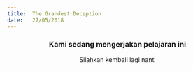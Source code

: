 ```yaml
---
title:  The Grandest Deception
date:   27/05/2018
---
```


### <center>Kami sedang mengerjakan pelajaran ini</center>
<center>Silahkan kembali lagi nanti</center>